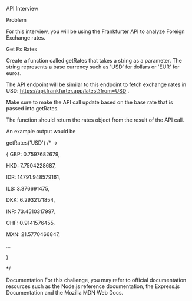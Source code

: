 API Interview

Problem

For this interview, you will be using the Frankfurter API to analyze Foreign Exchange rates.

Get Fx Rates

Create a function called getRates that takes a string as a parameter. The string represents a base currency such as 'USD' for dollars or 'EUR' for euros.

The API endpoint will be similar to this endpoint to fetch exchange rates in USD: https://api.frankfurter.app/latest?from=USD .

Make sure to make the API call update based on the base rate that is passed into getRates.

The function should return the rates object from the result of the API call.

An example output would be

getRates('USD') /* ->

  { GBP: 0.7597682679,
  
  HKD: 7.7504228687,
  
  IDR: 14791.948579161,
  
  ILS: 3.376691475,
  
  DKK: 6.2932171854,
  
  INR: 73.4510317997,
  
  CHF: 0.9141576455,
  
  MXN: 21.5770466847,
  
  ...
  
}

*/

Documentation
For this challenge, you may refer to official documentation resources such as the Node.js reference documentation, the Express.js Documentation and the Mozilla MDN Web Docs.
